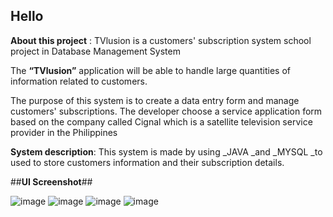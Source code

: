 ## Hello


**About this project** : TVlusion is a customers' subscription  system school project in Database Management System


The **“TVlusion”** application will be able to handle large quantities of information related 
to customers.

The purpose of this system is to create a data entry form and manage customers' subscriptions. 
The developer choose a service application form based on the company called Cignal which
is a satellite television service provider in the Philippines


**System description**:
This system is made by using _JAVA _and _MYSQL _to  used to store customers 
information and their subscription details.


##**UI Screenshot**##

![image](https://user-images.githubusercontent.com/99750513/178425555-bc5e5ed1-439e-4a79-aa16-888e31df9a0f.png)
![image](https://user-images.githubusercontent.com/99750513/178425582-ece3dbb4-81ef-4a38-b008-73ab44335f4b.png)
![image](https://user-images.githubusercontent.com/99750513/178425672-a53b1f73-52a8-4aeb-a3e6-9aa1594244d8.png)
![image](https://user-images.githubusercontent.com/99750513/178425707-f37a29a8-a37e-4ac5-96fb-1c351124c109.png)
